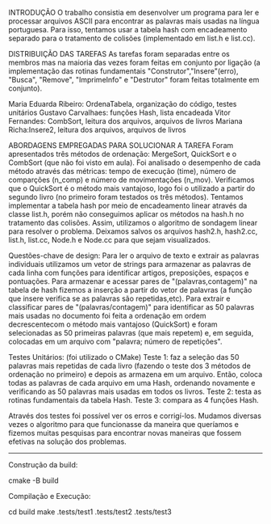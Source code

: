 INTRODUÇÃO
O trabalho consistia em desenvolver um programa para ler e processar arquivos 
ASCII para encontrar as palavras mais usadas na língua portuguesa. Para isso, 
tentamos usar a tabela hash com encadeamento separado para o tratamento de colisões 
(implementado em list.h e list.cc).


DISTRIBUIÇÃO DAS TAREFAS
As tarefas foram separadas entre os membros mas na maioria das vezes foram 
feitas em conjunto por ligação (a implementação das rotinas fundamentais 
"Construtor","Insere"(erro), "Busca", "Remove", "ImprimeInfo" e "Destrutor" foram 
feitas totalmente em conjunto).

Maria Eduarda Ribeiro: OrdenaTabela, organização do código, testes unitários 
Gustavo Carvalhaes: funções Hash, lista encadeada
Vitor Fernandes: CombSort, leitura dos arquivos, arquivos de livros
Mariana Richa:Insere2, leitura dos arquivos, arquivos de livros


ABORDAGENS EMPREGADAS PARA SOLUCIONAR A TAREFA
Foram apresentados três métodos de ordenação: MergeSort, QuickSort e o CombSort 
(que não foi visto em aula). Foi analisado o desempenho de cada método através 
das métricas: tempo de execução (time), número de comparções (n_comp) e número 
de movimentações (n_mov). Verificamos que o QuickSort é o método mais vantajoso, 
logo foi o utilizado a partir do segundo livro (no primeiro foram testados os 
três métodos).
Tentamos implementar a tabela hash por meio de encadeamento linear através da 
classe list.h, porém não conseguimos aplicar os métodos na hash.h no tratamento 
das colisões. Assim, utilizamos o algoritmo de sondagem linear para resolver o problema.
Deixamos salvos os arquivos hash2.h, hash2.cc, list.h, list.cc, Node.h e Node.cc para 
que sejam visualizados.

Questões-chave de design:
Para ler o arquivo de texto e extrair as palavras individuais utilizamos um 
vetor de strings para armazenar as palavras de cada linha com funções para 
identificar artigos, preposições, espaços e pontuações.
Para armazenar e acessar pares de "(palavras,contagem)" na tabela de hash 
fizemos a inserção a partir do vetor de palavras (a função que insere verifica 
se as palavras são repetidas,etc).
Para extrair e classificar pares de "(palavras/contagem)" para identificar as 50 
palavras mais usadas no documento foi feita a ordenação  em ordem decrescentecom 
o método mais vantajoso (QuickSort) e foram selecionadas as 50 primeiras 
palavras (que mais repetem) e, em seguida, colocadas em um arquivo com "palavra;
número de repetições".

Testes Unitários:
(foi utilizado o CMake)
Teste 1: faz a seleção das 50 palavras mais repetidas de cada livro (fazendo o 
teste dos 3 métodos de ordenação no primeiro) e depois as armazena em um 
arquivo. Então, coloca todas as palavras de cada arquivo em uma Hash, ordenando 
novamente e verificando as 50 palavras mais usadas em todos os livros.
Teste 2: testa as rotinas fundamentais da tabela Hash.
Teste 3: compara as 4 funções Hash.

Através dos testes foi possível ver os erros e corrigí-los. Mudamos diversas 
vezes o algoritmo para que funcionasse da maneira que queríamos e fizemos muitas 
pesquisas para encontrar novas maneiras que fossem efetivas na solução dos 
problemas. 

-------------------------------------------------------------------------------

Construção da build:

cmake -B build

Compilação e Execução:

cd build
make
.tests/test1
.tests/test2
.tests/test3
